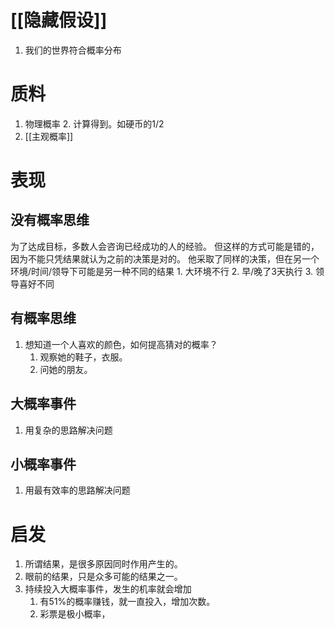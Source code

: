 # [[隐藏假设]]
1. 我们的世界符合概率分布
# 质料
1. 物理概率
	2. 计算得到。如硬币的1/2
2. [[主观概率]]

# 表现
## 没有概率思维
为了达成目标，多数人会咨询已经成功的人的经验。
但这样的方式可能是错的，因为不能只凭结果就认为之前的决策是对的。
他采取了同样的决策，但在另一个环境/时间/领导下可能是另一种不同的结果
	1. 大环境不行
	2. 早/晚了3天执行
	3. 领导喜好不同
## 有概率思维
1. 想知道一个人喜欢的颜色，如何提高猜对的概率？
	1. 观察她的鞋子，衣服。
	2. 问她的朋友。
## 大概率事件
1. 用复杂的思路解决问题
## 小概率事件
1. 用最有效率的思路解决问题
# 启发
1. 所谓结果，是很多原因同时作用产生的。
2. 眼前的结果，只是众多可能的结果之一。
3. 持续投入大概率事件，发生的机率就会增加
	1. 有51%的概率赚钱，就一直投入，增加次数。
	2. 彩票是极小概率，